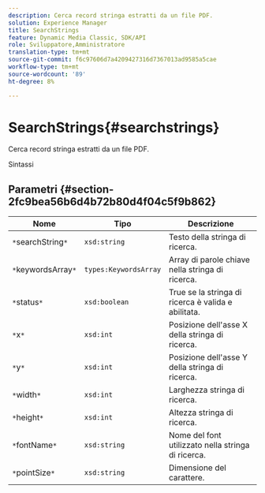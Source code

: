 ```yaml
---
description: Cerca record stringa estratti da un file PDF.
solution: Experience Manager
title: SearchStrings
feature: Dynamic Media Classic, SDK/API
role: Sviluppatore,Amministratore
translation-type: tm+mt
source-git-commit: f6c97606d7a4209427316d7367013ad9585a5cae
workflow-type: tm+mt
source-wordcount: '89'
ht-degree: 8%

---
```



# SearchStrings{#searchstrings}

Cerca record stringa estratti da un file PDF.

Sintassi

## Parametri {#section-2fc9bea56b6d4b72b80d4f04c5f9b862}

| Nome | Tipo | Descrizione |
|---|---|---|
| `*`searchString`*` | `xsd:string` | Testo della stringa di ricerca. |
| `*`keywordsArray`*` | `types:KeywordsArray` | Array di parole chiave nella stringa di ricerca. |
| `*`status`*` | `xsd:boolean` | True se la stringa di ricerca è valida e abilitata. |
| `*`x`*` | `xsd:int` | Posizione dell&#39;asse X della stringa di ricerca. |
| `*`y`*` | `xsd:int` | Posizione dell&#39;asse Y della stringa di ricerca. |
| `*`width`*` | `xsd:int` | Larghezza stringa di ricerca. |
| `*`height`*` | `xsd:int` | Altezza stringa di ricerca. |
| `*`fontName`*` | `xsd:string` | Nome del font utilizzato nella stringa di ricerca. |
| `*`pointSize`*` | `xsd:string` | Dimensione del carattere. |


